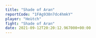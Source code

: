 ```yaml
---
title: "Shade of Aran"
reportCode: "1FAg938n7dc4hmkY"
player: "Heùtch"
fight: "Shade of Aran"
date: 2021-09-12T20:20:12.967000+00:00
---
```

